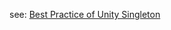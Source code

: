 <!--
 * @Author: NickPansh
 * @Date: 2023-01-31 19:34:13
 * @LastEditors: NickPansh
 * @LastEditTime: 2023-01-31 19:34:56
 * @FilePath: \Unity-Design-Pattern\Assets\Singleton\README.md
 * @Description: 
 * 
 * Copyright (c) 2023 by nickpansh@yeah.net | wenqu.site, All Rights Reserved. 
-->
see: [Best Practice of Unity Singleton](https://wenqu.site/Unity%E5%8D%95%E4%BE%8B%E6%A8%A1%E5%BC%8F%E6%9C%80%E4%BD%B3%E5%AE%9E%E8%B7%B5%EF%BC%88%E9%99%84%E4%BB%A3%E7%A0%81%EF%BC%89.html)